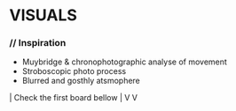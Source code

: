 # VISUALS
### // Inspiration
- Muybridge & chronophotographic analyse of movement
- Stroboscopic photo process
- Blurred and gosthly atsmophere
                        
| Check the first board bellow |
V                              V